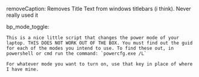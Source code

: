 removeCaption:
    Removes Title Text from windows titlebars (i think). Never really used it

bp_mode_toggle:
    
    This is a nice little script that changes the power mode of your laptop. THIS DOES NOT WORK OUT OF THE BOX. You must find out the guid for each of the modes you intend to use. To find these out, in powershell or cmd run the command: `powercfg.exe /L`

    For whatever mode you want to turn on, use that key in place of where I have mine.